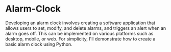 # Alarm-Clock
Developing an alarm clock involves creating a software application that allows users to set, modify, and delete alarms, and triggers an alert when an alarm goes off. This can be implemented on various platforms such as desktop, mobile, or web. For simplicity, I'll demonstrate how to create a basic alarm clock using Python.
